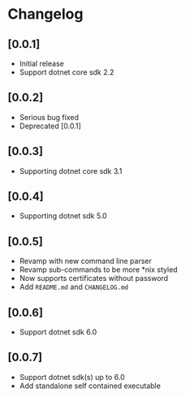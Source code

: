 # Changelog

## [0.0.1]
- Initial release
- Support dotnet core sdk 2.2

## [0.0.2]
- Serious bug fixed
- Deprecated [0.0.1]

## [0.0.3]
- Supporting dotnet core sdk 3.1

## [0.0.4]
- Supporting dotnet sdk 5.0

## [0.0.5]
- Revamp with new command line parser
- Revamp sub-commands to be more *nix styled
- Now supports certificates without password
- Add `README.md` and `CHANGELOG.md`

## [0.0.6]
- Support dotnet sdk 6.0

## [0.0.7]
- Support dotnet sdk(s) up to 6.0
- Add standalone self contained executable
